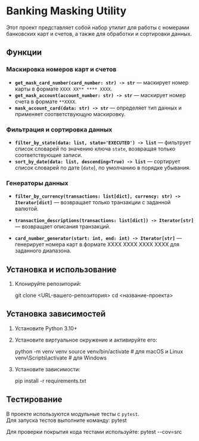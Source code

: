 # Banking Masking Utility

Этот проект представляет собой набор утилит для работы с номерами банковских карт и счетов, а также для обработки и сортировки данных.

## Функции

### Маскировка номеров карт и счетов  
- **`get_mask_card_number(card_number: str) -> str`** — маскирует номер карты в формате `XXXX XX** **** XXXX`.  
- **`get_mask_account(account_number: str) -> str`** — маскирует номер счета в формате `**XXXX`.  
- **`mask_account_card(data: str) -> str`** — определяет тип данных и применяет соответствующую маскировку.  

### Фильтрация и сортировка данных  
- **`filter_by_state(data: list, state='EXECUTED') -> list`** — фильтрует список словарей по значению ключа `state`, возвращая только соответствующие записи.  
- **`sort_by_date(data: list, descending=True) -> list`** — сортирует список словарей по дате (`date`), по умолчанию в порядке убывания.  

### Генераторы данных
- **`filter_by_currency(transactions: list[dict], currency: str) -> Iterator[dict]`** — возвращает только транзакции с заданной валютой.

- **`transaction_descriptions(transactions: list[dict]) -> Iterator[str]`** — возвращает описания транзакций.

- **`card_number_generator(start: int, end: int) -> Iterator[str]`** — генерирует номера карт в формате XXXX XXXX XXXX XXXX для заданного диапазона.

## Установка и использование

1. Клонируйте репозиторий:

   git clone <URL-вашего-репозитория>
   cd <название-проекта>
   
## Установка зависимостей  

1. Установите Python 3.10+  
2. Установите виртуальное окружение и активируйте его:

   python -m venv venv
   source venv/bin/activate  # для macOS и Linux
   venv\Scripts\activate  # для Windows
3. Установите зависимости:

   pip install -r requirements.txt 

## Тестирование
В проекте используются модульные тесты с `pytest`.  
Для запуска тестов выполните команду:
    pytest

Для проверки покрытия кода тестами используйте:
   pytest --cov=src
